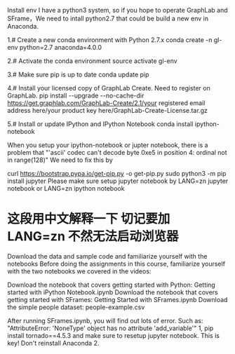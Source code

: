 Install env
I have a python3 system, so if you hope to operate GraphLab and SFrame，We need to intall python2.7 that could be build a new env in Anaconda.

1.# Create a new conda environment with Python 2.7.x
conda create -n gl-env python=2.7 anaconda=4.0.0

2.# Activate the conda environment
source activate gl-env

3.# Make sure pip is up to date
conda update pip

4.# Install your licensed copy of GraphLab Create. Need to register on GraphLab.
pip install --upgrade --no-cache-dir https://get.graphlab.com/GraphLab-Create/2.1/your registered email address here/your product key here/GraphLab-Create-License.tar.gz

5.# Install or update IPython and IPython Notebook
conda install ipython-notebook

When you setup your ipython-notebook or jupter notebook, there is a problem that "'ascii' codec can't decode byte 0xe5 in position 4: ordinal not in range(128)"
We need to fix this by 

curl https://bootstrap.pypa.io/get-pip.py -o get-pip.py
sudo python3 -m pip install jupyter
Please make sure setup jupyter notebook by
LANG=zn jupyter notebook  or  LANG=zn ipython notebook
# 这段用中文解释一下 切记要加 LANG=zn 不然无法启动浏览器

Download the data and sample code and familiarize yourself with the notebooks
Before doing the assignments in this course, familiarize yourself with the two notebooks we covered in the videos:

Download the notebook that covers getting started with Python: Getting started with iPython Notebook.ipynb
Download the notebook that covers getting started with SFrames: Getting Started with SFrames.ipynb
Download the simple people dataset: people-example.csv

After running SFrames.ipynb, you will find out lots of error. Such as:
"AttributeError: 'NoneType' object has no attribute 'add_variable'"
1, pip install tornado==4.5.3
and make sure to resetup jupyter notebook. This is key!  Don't reinstall Anaconda 2.
